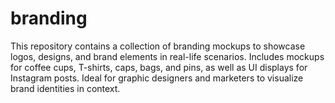 # branding
This repository contains a collection of branding mockups to showcase logos, designs, and brand elements in real-life scenarios. Includes mockups for coffee cups, T-shirts, caps, bags, and pins, as well as UI displays for Instagram posts. Ideal for graphic designers and marketers to visualize brand identities in context.
